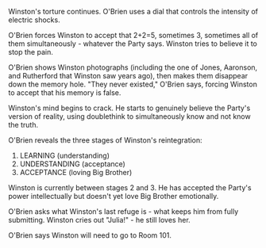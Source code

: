 Winston's torture continues. O'Brien uses a dial that controls the intensity of electric shocks.

O'Brien forces Winston to accept that 2+2=5, sometimes 3, sometimes all of them simultaneously - whatever the Party says. Winston tries to believe it to stop the pain.

O'Brien shows Winston photographs (including the one of Jones, Aaronson, and Rutherford that Winston saw years ago), then makes them disappear down the memory hole. "They never existed," O'Brien says, forcing Winston to accept that his memory is false.

Winston's mind begins to crack. He starts to genuinely believe the Party's version of reality, using doublethink to simultaneously know and not know the truth.

O'Brien reveals the three stages of Winston's reintegration:
1. LEARNING (understanding)
2. UNDERSTANDING (acceptance)
3. ACCEPTANCE (loving Big Brother)

Winston is currently between stages 2 and 3. He has accepted the Party's power intellectually but doesn't yet love Big Brother emotionally.

O'Brien asks what Winston's last refuge is - what keeps him from fully submitting. Winston cries out "Julia!" - he still loves her.

O'Brien says Winston will need to go to Room 101.